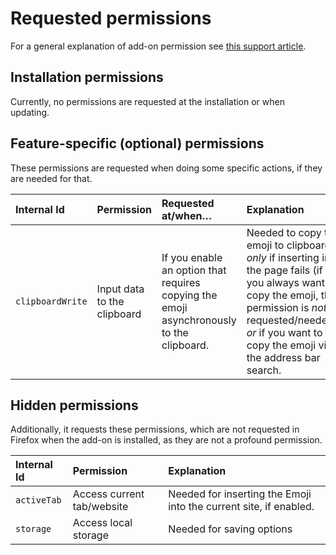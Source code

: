 # Requested permissions

For a general explanation of add-on permission see [this support article](https://support.mozilla.org/kb/permission-request-messages-firefox-extensions).

## Installation permissions

Currently, no permissions are requested at the installation or when updating.

## Feature-specific (optional) permissions

These permissions are requested when doing some specific actions, if they are needed for that.

| Internal Id      | Permission                  | Requested at/when…                                                                            | Explanation                                                                                                                                                                                      |
|:-----------------|:----------------------------|:----------------------------------------------------------------------------------------------|:-------------------------------------------------------------------------------------------------------------------------------------------------------------------------------------------------|
| `clipboardWrite` | Input data to the clipboard | If you enable an option that requires copying the emoji asynchronously to the clipboard. | Needed to copy the emoji to clipboard, _only_ if inserting into the page fails (if you always want to copy the emoji, this permission is _not_ requested/needed.) _or_ if you want to copy the emoji via the address bar search. |

## Hidden permissions

Additionally, it requests these permissions, which are not requested in Firefox when the add-on is installed, as they are not a profound permission.

| Internal Id | Permission                 | Explanation                                                       |
|:------------|:---------------------------|:------------------------------------------------------------------|
| `activeTab` | Access current tab/website | Needed for inserting the Emoji into the current site, if enabled. |
| `storage`   | Access local storage       | Needed for saving options                                         |
